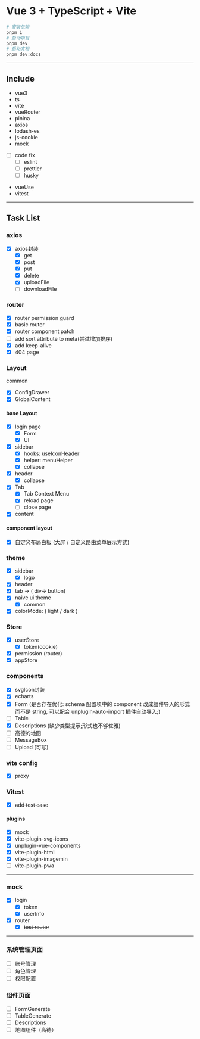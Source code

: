 # Vue 3 + TypeScript + Vite
```sh
# 安装依赖
pnpm i
# 启动项目
pnpm dev
# 启动文档
pnpm dev:docs
```
----
## Include
* vue3
* ts
* vite
* vueRouter
* pinina
* axios
* lodash-es
* js-cookie
* mock
- [ ] code fix
  - [ ] eslint
  - [ ] prettier
  - [ ] husky
* vueUse
* vitest
---
## Task List
### axios
- [x] axios封装
  - [x] get
  - [x] post
  - [x] put
  - [x] delete
  - [x] uploadFile
  - [ ] downloadFile
### router
- [x] router permission guard
- [x] basic router
- [x] router component patch
- [ ] add sort attribute to meta(尝试增加排序)
- [x] add keep-alive
- [x] 404 page
### Layout
common
- [x] ConfigDrawer
- [x] GlobalContent
#### base Layout
- [x] login page
  - [x] Form
  - [x] UI
- [x] sidebar
  - [X] hooks: useIconHeader
  - [x] helper: menuHelper
  - [x] collapse
- [x] header
  - [x] collapse
- [x] Tab
  - [x] Tab Context Menu
   - [x] reload page
   - [ ] close page
- [x] content
#### component layout
- [x] 自定义布局白板 (大屏 / 自定义路由菜单展示方式)
### theme
- [x] sidebar
  - [x] logo
- [x] header
- [x] tab -> ( div-> button)
- [x] naive ui theme
  - [x] common
- [x] colorMode: ( light / dark )
### Store
- [x] userStore
  - [x] token(cookie)
- [x] permission (router)
- [x] appStore
### components
- [x] svgIcon封装
- [x] echarts
- [x] Form (是否存在优化: schema 配置项中的 component 改成组件导入的形式而不是 string, 可以配合 unplugin-auto-import 插件自动导入;)
- [ ] Table
- [x] Descriptions (缺少类型提示;形式也不够优雅)
- [ ] 高德的地图
- [ ] MessageBox
- [ ] Upload (可写)
### vite config
- [x] proxy 
### Vitest
- [x] ~~add test case~~
#### plugins 
  - [x] mock
  - [x] vite-plugin-svg-icons 
  - [x] unplugin-vue-components
  - [x] vite-plugin-html
  - [x] vite-plugin-imagemin
  - [ ] vite-plugin-pwa
----
### mock
- [x] login
  - [x] token
  - [x] userInfo
- [x] router
  - [x] ~~test router~~
---
### 系统管理页面
- [ ] 账号管理
- [ ] 角色管理
- [ ] 权限配置
### 组件页面
- [ ] FormGenerate
- [ ] TableGenerate
- [ ] Descriptions
- [ ] 地图组件（高德）
